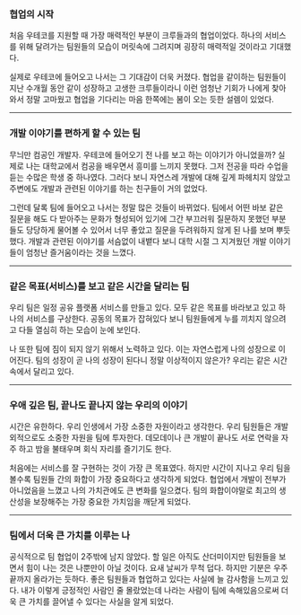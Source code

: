 ### 협업의 시작

처음 우테코를 지원할 때 가장 매력적인 부분이 크루들과의 협업이었다. 하나의 서비스를 위해 달려가는 팀원들의 모습이 머릿속에 그려지며 굉장히 매력적일 것이라고 기대했다.

실제로 우테코에 들어오고 나서는 그 기대감이 더욱 커졌다. 협업을 같이하는 팀원들이 지난 수개월 동안 같이 성장하고 고생한 크루들이라니 이런 엄청난 기회가 나에게 찾아와서 정말 고마웠고 협업을 기다리는 마음 한쪽에는 봄이 오는 듯한 설렘이 있었다. 

---
### 개발 이야기를 편하게 할 수 있는 팀

무늬만 컴공인 개발자. 우테코에 들어오기 전 나를 보고 하는 이야기가 아니었을까? 실제로 나는 대학교에서 컴공을 배우면서 흥미를 느끼지 못했다. 그저 전공을 따라 수업을 듣는 수많은 학생 중 하나였다. 그러다 보니 자연스레 개발에 대해 깊게 파헤치지 않았고 주변에도 개발과 관련된 이야기를 하는 친구들이 거의 없었다.

그런데 달록 팀에 들어오고 나서는 정말 많은 것들이 바뀌었다. 팀에서 어떤 바보 같은 질문을 해도 다 받아주는 문화가 형성되어 있기에 그간 부끄러워 질문하지 못했던 부분들도 당당하게 물어볼 수 있어서 너무 좋았고 질문을 두려워하지 않게 된 나를 보며 뿌듯했다. 개발과 관련된 이야기를 서슴없이 내뱉다 보니 대학 시절 그 지겨웠던 개발 이야기들이 엄청난 즐거움이라는 것을 느꼈다.

---
### 같은 목표(서비스)를 보고 같은 시간을 달리는 팀

우리 팀은 일정 공유 플랫폼 서비스를 만들고 있다. 모두 같은 목표를 바라보고 있고 하나의 서비스를 구상한다. 공동의 목표가 잡혀있다 보니 팀원들에게 누를 끼치지 않으려고 다들 열심히 하는 모습이 눈에 보인다. 

나 또한 팀에 짐이 되지 않기 위해서 노력하고 있다. 이는 자연스럽게 나의 성장으로 이어진다. 팀의 성장이 곧 나의 성장이 된다니 정말 이상적이지 않은가? 우리는 같은 시간 속에서 달리고 있다.

---
### 우애 깊은 팀, 끝나도 끝나지 않는 우리의 이야기

시간은 유한하다. 우리 인생에서 가장 소중한 자원이라고 생각한다. 우리 팀원들은 개발 외적으로도 소중한 자원을 팀에 투자한다. 데모데이나 큰 개발이 끝나도 서로 연락을 자주 하고 밤을 불태우며 회식 자리를 즐기기도 한다. 

처음에는 서비스를 잘 구현하는 것이 가장 큰 목표였다. 하지만 시간이 지나고 우리 팀을 볼수록 팀원들 간의 화합이 가장 중요하다고 생각하게 되었다. 협업에서 개발이 전부가 아니었음을 느꼈고 나의 가치관에도 큰 변화를 일으켰다. 팀의 화합이야말로 최고의 생산성을 보장해주는 가장 중요한 가치임을 깨닫게 되었다.

---
### 팀에서 더욱 큰 가치를 이루는 나

공식적으로 팀 협업이 2주밖에 남지 않았다. 할 일은 아직도 산더미이지만 팀원들을 보면서 힘이 나는 것은 나뿐만이 아닐 것이다. 요새 날씨가 무척 덥다. 하지만 기분은 우주 끝까지 올라가는 듯하다. 좋은 팀원들과 협업하고 있다는 사실에 늘 감사함을 느끼고 있다. 내가 이렇게 긍정적인 사람인 줄 몰랐었는데 나라는 사람이 팀에 속해있음으로써 더욱 큰 가치를 끌어낼 수 있다는 사실을 알게 되었다.
